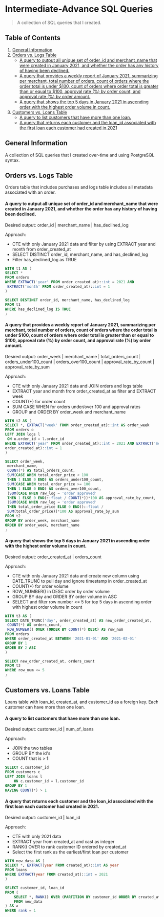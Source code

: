 # Intermediate-Advance SQL Queries
> A collection of SQL queries that I created.

Table of Contents
---
1. [General Information](#general-information)
2. [Orders vs. Logs Table](#orders-vs-logs-table)
    * [A query to output all unique set of order_id and merchant_name that were created in January 2021, and whether the order has any history of having been declined.](#write-a-query-to-output-all-unique-set-of-order_id-and-merchant_name-that-were-created-in-january-2021-and-whether-the-order-has-any-history-of-having-been-declined)
    * [A query that provides a weekly report of January 2021, summarizing per merchant, total number of orders, count of orders where the order total is under $100, count of orders where order total is greater than or equal to $100, approval rate (%) by order count, and approval rate (%) by order amount.](#write-a-query-that-provides-a-weekly-report-of-january-2021-summarizing-per-merchant-total-number-of-orders-count-of-orders-where-the-order-total-is-under-100-count-of-orders-where-order-total-is-greater-than-or-equal-to-100-approval-rate--by-order-count-and-approval-rate--by-order-amount)
    * [A query that shows the top 5 days in January 2021 in ascending order with the highest order volume in count.](#write-a-query-that-shows-the-top-5-days-in-january-2021-in-ascending-order-with-the-highest-order-volume-in-count)
3. [Customers vs. Loans Table](#customers-vs-loans-table)
    * [A query to list customers that have more than one loan.](#a-query-to-list-customers-that-have-more-than-one-loan)
    * [A query that returns each customer and the loan_id associated with the first loan each customer had created in 2021](#a-query-that-returns-each-customer-and-the-loan_id-associated-with-the-first-loan-each-customer-had-created-in-2021)


General Information
---
A collection of SQL queries that I created over-time and using PostgreSQL syntax.


Orders vs. Logs Table
---
Orders table that includes purchases and logs table includes all metadata associated with an order. 

#### A query to output all unique set of order_id and merchant_name that were created in January 2021, and whether the order has any history of having been declined.

Desired output: order_id | merchant_name | has_declined_log

Approach:
* CTE with only January 2021 data and filter by using EXTRACT year and month from order_created_at
* SELECT DISTINCT order_id, merchant_name, and has_declined_log 
* Filter has_declined_log as TRUE 

```sql
WITH t1 AS ( 
SELECT * 
FROM orders 
WHERE EXTRACT('year' FROM order_created_at)::int = 2021 AND 
 EXTRACT('month' FROM order_created_at)::int = 1 
) 

SELECT DISTINCT order_id, merchant_name, has_declined_log 
FROM t1 
WHERE has_declined_log IS TRUE 
; 
```

#### A query that provides a weekly report of January 2021, summarizing per merchant, total number of orders, count of orders where the order total is under $100, count of orders where order total is greater than or equal to $100, approval rate (%) by order count, and approval rate (%) by order amount.

Desired output: order_week | merchant_name | total_orders_count | orders_under100_count | orders_over100_count | approval_rate_by_count | approval_rate_by_sum

Approach:
* CTE with only January 2021 data and JOIN orders and logs table 
* EXTRACT year and month from order_created_at as filter and EXTRACT week 
* COUNT(*) for order count 
* SUM CASE WHEN for orders under/over 100 and approval rates 
* GROUP and ORDER BY order_week and merchant_name

```sql
WITH t2 AS ( 
SELECT *, EXTRACT('week' FROM order_created_at)::int AS order_week 
FROM orders o 
LEFT JOIN logs l 
 ON o.order_id = l.order_id 
WHERE EXTRACT('year' FROM order_created_at)::int = 2021 AND EXTRACT('month' FROM 
order_created_at)::int = 1 
) 

SELECT order_week, 
 merchant_name, 
 COUNT(*) AS total_orders_count, 
 SUM(CASE WHEN total_order_price < 100 
 THEN 1 ELSE 0 END) AS orders_under100_count, 
 SUM(CASE WHEN total_order_price >= 100 
 THEN 1 ELSE 0 END) AS orders_over100_count, 
 (SUM(CASE WHEN raw_log = 'order approved' 
 THEN 1 ELSE 0 END)::float / COUNT(*))*100 AS approval_rate_by_count, 
 (SUM(CASE WHEN raw_log = 'order approved' 
 THEN total_order_price ELSE 0 END))::float / 
 SUM(total_order_price))*100 AS approval_rate_by_sum 
FROM t2 
GROUP BY order_week, merchant_name 
ORDER BY order_week, merchant_name 
;
```

#### A query that shows the top 5 days in January 2021 in ascending order with the highest order volume in count.

Desired output: order_created_at | orders_count

Approach:
* CTE with only January 2021 data and create new column using DATE_TRUNC to pull day and ignore timestamp in order_created_at
* COUNT(*) for order volume 
* ROW_NUMBER() in DESC order by order volume 
* GROUP BY day and ORDER BY order volume in ASC 
* SELECT and filter row number <= 5 for top 5 days in ascending order with highest order volume in count

```sql
WITH t3 AS ( 
SELECT DATE_TRUNC('day', order_created_at) AS new_order_created_at, 
 COUNT(*) AS orders_count, 
 ROW_NUMBER() OVER (ORDER BY COUNT(*) DESC) AS row_num 
FROM orders 
WHERE order_created_at BETWEEN '2021-01-01' AND '2021-02-01' 
GROUP BY 1 
ORDER BY 2 ASC 
) 

SELECT new_order_created_at, orders_count 
FROM t3 
WHERE row_num <= 5 
;
```

Customers vs. Loans Table
---
Loans table with loan_id, created_at, and customer_id as a foreign key. Each customer can have more than one loan.

#### A query to list customers that have more than one loan.

Desired output: customer_id | num_of_loans

Approach:
* JOIN the two tables
* GROUP BY the id's
* COUNT that is > 1

```sql
SELECT c.customer_id
FROM customers c
LEFT JOIN loans l
	ON c.customer_id = l.customer_id
GROUP BY 1
HAVING COUNT(*) > 1
```

#### A query that returns each customer and the loan_id associated with the first loan each customer had created in 2021.

Desired output: customer_id | loan_id

Approach:
* CTE with only 2021 data
* EXTRACT year from created_at and cast as integer
* RANK() OVER to rank customer ID ordered by created_at
* Select the first rank as the earliest/first loan per customer

```sql
WITH new_data AS (
SELECT *, EXTRACT(year FROM created_at)::int AS year
FROM loans
WHERE EXTRACT(year FROM created_at)::int = 2021
)

SELECT customer_id, loan_id
FROM (
	SELECT *, RANK() OVER (PARTITION BY customer_id ORDER BY created_at ASC) AS rank
	FROM new_data
) AS a
WHERE rank = 1
```